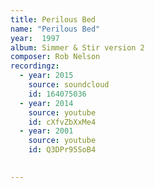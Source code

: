 ```yaml
---
title: Perilous Bed
name: "Perilous Bed"
year:  1997
album: Simmer & Stir version 2
composer: Rob Nelson
recordingz:
  - year: 2015
    source: soundcloud
    id: 164075036
  - year: 2014
    source: youtube
    id: cXfvZbXxMe4
  - year: 2001
    source: youtube
    id: Q3DPr95SoB4

 
---
```


